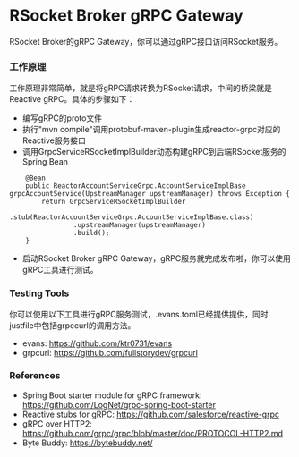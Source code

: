 RSocket Broker gRPC Gateway
===========================
RSocket Broker的gRPC Gateway，你可以通过gRPC接口访问RSocket服务。

### 工作原理

工作原理非常简单，就是将gRPC请求转换为RSocket请求，中间的桥梁就是Reactive gRPC。具体的步骤如下：

* 编写gRPC的proto文件
* 执行"mvn compile"调用protobuf-maven-plugin生成reactor-grpc对应的Reactive服务接口
* 调用GrpcServiceRSocketImplBuilder动态构建gRPC到后端RSocket服务的Spring Bean

```
    @Bean
    public ReactorAccountServiceGrpc.AccountServiceImplBase grpcAccountService(UpstreamManager upstreamManager) throws Exception {
        return GrpcServiceRSocketImplBuilder
                .stub(ReactorAccountServiceGrpc.AccountServiceImplBase.class)
                .upstreamManager(upstreamManager)
                .build();
    }
```

* 启动RSocket Broker gRPC Gateway，gRPC服务就完成发布啦，你可以使用gRPC工具进行测试。

### Testing Tools
你可以使用以下工具进行gRPC服务测试，.evans.toml已经提供提供，同时justfile中包括grpccurl的调用方法。

* evans: https://github.com/ktr0731/evans
* grpcurl: https://github.com/fullstorydev/grpcurl

### References

* Spring Boot starter module for gRPC framework: https://github.com/LogNet/grpc-spring-boot-starter
* Reactive stubs for gRPC: https://github.com/salesforce/reactive-grpc
* gRPC over HTTP2: https://github.com/grpc/grpc/blob/master/doc/PROTOCOL-HTTP2.md
* Byte Buddy: https://bytebuddy.net/

